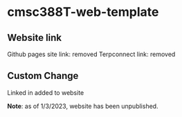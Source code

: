 # cmsc388T-web-template
## Website link
Github pages site link: removed
Terpconnect link: removed
## Custom Change
Linked in added to website

**Note**: as of 1/3/2023, website has been unpublished.
